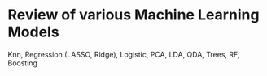 # Review of various Machine Learning Models
Knn, Regression (LASSO, Ridge), Logistic, PCA, LDA, QDA, Trees, RF, Boosting
